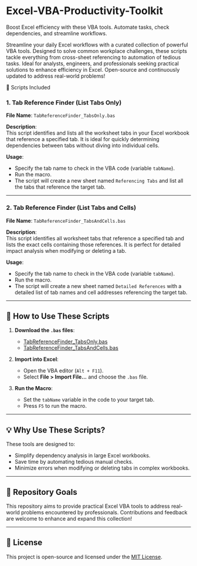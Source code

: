 # Excel-VBA-Productivity-Toolkit
Boost Excel efficiency with these VBA tools. Automate tasks, check dependencies, and streamline workflows.


Streamline your daily Excel workflows with a curated collection of powerful VBA tools. Designed to solve common workplace challenges, these scripts tackle everything from cross-sheet referencing to automation of tedious tasks. Ideal for analysts, engineers, and professionals seeking practical solutions to enhance efficiency in Excel. Open-source and continuously updated to address real-world problems!


📜 Scripts Included

### 1. **Tab Reference Finder (List Tabs Only)**

**File Name**: `TabReferenceFinder_TabsOnly.bas`

**Description**:  
This script identifies and lists all the worksheet tabs in your Excel workbook that reference a specified tab. It is ideal for quickly determining dependencies between tabs without diving into individual cells.

**Usage**:
- Specify the tab name to check in the VBA code (variable `tabName`).
- Run the macro.
- The script will create a new sheet named `Referencing Tabs` and list all the tabs that reference the target tab.

---

### 2. **Tab Reference Finder (List Tabs and Cells)**

**File Name**: `TabReferenceFinder_TabsAndCells.bas`

**Description**:  
This script identifies all worksheet tabs that reference a specified tab and lists the exact cells containing those references. It is perfect for detailed impact analysis when modifying or deleting a tab.

**Usage**:
- Specify the tab name to check in the VBA code (variable `tabName`).
- Run the macro.
- The script will create a new sheet named `Detailed References` with a detailed list of tab names and cell addresses referencing the target tab.

---

## 🔧 How to Use These Scripts

1. **Download the `.bas` files**:
   - [TabReferenceFinder_TabsOnly.bas](#)
   - [TabReferenceFinder_TabsAndCells.bas](#)

2. **Import into Excel**:
   - Open the VBA editor (`Alt + F11`).
   - Select **File > Import File...** and choose the `.bas` file.

3. **Run the Macro**:
   - Set the `tabName` variable in the code to your target tab.
   - Press `F5` to run the macro.

---

## 💡 Why Use These Scripts?

These tools are designed to:
- Simplify dependency analysis in large Excel workbooks.
- Save time by automating tedious manual checks.
- Minimize errors when modifying or deleting tabs in complex workbooks.

---

## 📂 Repository Goals

This repository aims to provide practical Excel VBA tools to address real-world problems encountered by professionals. Contributions and feedback are welcome to enhance and expand this collection!

---

## 📜 License

This project is open-source and licensed under the [MIT License](LICENSE).
